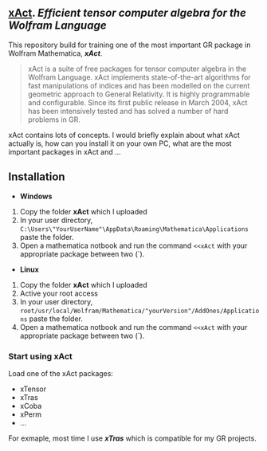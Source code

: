 ## [xAct](http://www.xact.es/). ***Efficient tensor computer algebra for the Wolfram Language***
This repository build for training one of the most important GR package in Wolfram Mathematica, ***xAct***.

> xAct is a suite of free packages for tensor computer algebra in the Wolfram Language. xAct implements state-of-the-art algorithms for fast manipulations of indices and has been modelled on the current geometric approach to General Relativity. It is highly programmable and configurable. Since its first public release in March 2004, xAct has been intensively tested and has solved a number of hard problems in GR.

xAct contains lots of concepts. I would briefly explain about what xAct actually is, how can you install it on your own PC, what are the most important packages in xAct and ... 

## Installation  
- **Windows**  
1. Copy the folder **xAct** which I uploaded  
2. In your user directory, `C:\Users\"YourUserName"\AppData\Roaming\Mathematica\Applications` paste the folder.
3. Open a mathematica notbook and run the command `<<xAct` with your appropriate package between two (`). 

- **Linux**  
1. Copy the folder **xAct** which I uploaded  
2. Active your root access
3. In your user directory, `root/usr/local/Wolfram/Mathematica/"yourVersion"/AddOnes/Applications` paste the folder.
4. Open a mathematica notbook and run the command `<<xAct` with your appropriate package between two (`). 

### Start using xAct  
Load one of the xAct packages:  
- xTensor
- xTras
- xCoba
- xPerm
- ...

For exmaple, most time I use ***xTras*** which is compatible for my GR projects. 

